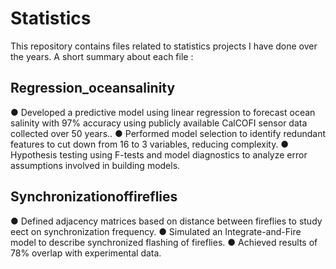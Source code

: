 # Statistics

This repository contains files related to statistics projects I have done over the years. A short summary about each file : 

## Regression_oceansalinity
● Developed a predictive model using linear regression to forecast ocean salinity with 97% accuracy using publicly
available CalCOFI sensor data collected over 50 years..
● Performed model selection to identify redundant features to cut down from 16 to 3 variables, reducing complexity.
● Hypothesis testing using F-tests and model diagnostics to analyze error assumptions involved in building models.

## Synchronizationoffireflies
● Defined adjacency matrices based on distance between fireflies to study e ect on synchronization frequency.
● Simulated an Integrate-and-Fire model to describe synchronized flashing of fireflies.
● Achieved results of 78% overlap with experimental data.
